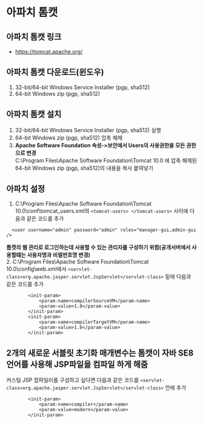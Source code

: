 # 아파치 톰캣
## 아파치 톰캣 링크
* <https://tomcat.apache.org/>
## 아파치 톰캣 다운로드(윈도우)
1. 32-bit/64-bit Windows Service Installer (pgp, sha512)
2. 64-bit Windows zip (pgp, sha512)
## 아파치 톰캣 설치
1. 32-bit/64-bit Windows Service Installer (pgp, sha512) 실행
2. 64-bit Windows zip (pgp, sha512) 압축 해제
3. **Apache Software Foundation 속성->보안에서 Users의 사용권한을 모든 권한으로 변경**<br>C:\Program Files\Apache Software Foundation\Tomcat 10.0 에 압축 해제된 64-bit Windows zip (pgp, sha512)의 내용을 복사 붙여넣기
## 아파치 설정
1. C:\Program Files\Apache Software Foundation\Tomcat 10.0\conf\tomcat_users.xml의 ```<tomcat-users> </tomcat-users>``` 사이에 다음과 같은 코드를 추가
```
  <user username="admin" password="admin" roles="manager-gui,admin-gui />
```
**톰캣의 웹 관리로 로그인하는데 사용할 수 있는 관리자를 구성하기 위함(공개서버에서 사용할떄는 사용자명과 비멀번호명 변경)**<br>
2. C:\Program Files\Apache Software Foundation\Tomcat 10.0\config\web.xml에서 ```<servlet-class>org.apache.jasper.servlet.JspServlet</servlet-class>``` 밑에 다음과 같은 코드를 추가
```
        <init-param>
            <param-name>compilerSourceVM</param-name>
            <param-value>1.8</param-value>
        </init-param>
        <init-param>
            <param-name>compilerTargetVM</param-name>
            <param-value>1.8</param-value>
        </init-param>
```
**2개의 새로운 서블릿 초기화 매개변수는 톰캣이 자바 SE8언어를 사용해 JSP파일을 컴파일 하게 해줌**
---
커스텀 JSP 컴파일러를 구성하고 싶다면 다음과 같은 코드를 ```<servlet-class>org.apache.jasper.servlet.JspServlet</servlet-class>``` 안에 추가
```
        <init-param>
            <param-name>compiler</param-name>
            <param-value>modern</param-value>
        </init-param>
```
